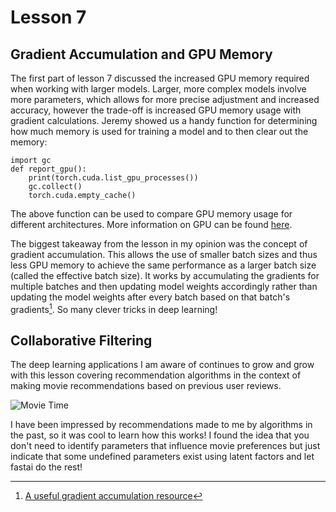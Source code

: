 # Lesson 7
## Gradient Accumulation and GPU Memory
The first part of lesson 7 discussed the increased GPU memory required when working with larger models. Larger, more complex models involve more parameters, which allows for more precise adjustment and increased accuracy, however the trade-off is increased GPU memory usage with gradient calculations. Jeremy showed us a handy function for determining how much memory is used for training a model and to then clear out the memory:

```
import gc
def report_gpu():
    print(torch.cuda.list_gpu_processes())
    gc.collect()
    torch.cuda.empty_cache()
```

The above function can be used to compare GPU memory usage for different architectures. More information on GPU can be found [here](https://docs.fast.ai/dev/gpu.html).

The biggest takeaway from the lesson in my opinion was the concept of gradient accumulation. This allows the use of smaller batch sizes and thus less GPU memory to achieve the same performance as a larger batch size (called the effective batch size). It works by accumulating the gradients for multiple batches and then updating model weights accordingly rather than updating the model weights after every batch based on that batch's gradients[^1]. So many clever tricks in deep learning!

## Collaborative Filtering
The deep learning applications I am aware of continues to grow and grow with this lesson covering recommendation algorithms in the context of making movie recommendations based on previous user reviews.

![Movie Time](https://github.com/bridgetcasey1/bridgetcasey1.github.io/assets/113487655/76d22afb-edaa-4079-941a-5c5f2e2d2969)

I have been impressed by recommendations made to me by algorithms in the past, so it was cool to learn how this works! I found the idea that you don't need to identify parameters that influence movie preferences but just indicate that some undefined parameters exist using latent factors and let fastai do the rest!

[^1]: [A useful gradient accumulation resource](https://www.run.ai/blog/gradient-accumulation)
